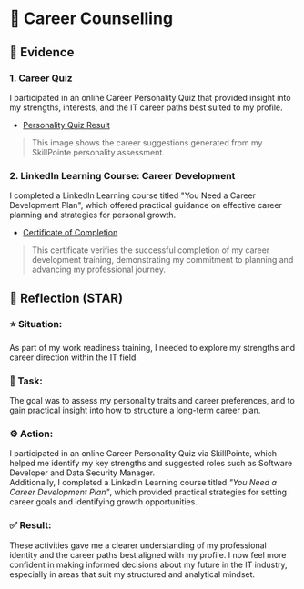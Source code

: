 # 🧠 Career Counselling

## 📎 Evidence
### 1. Career Quiz
I participated in an online Career Personality Quiz that provided insight into my strengths, interests, and the IT career paths best suited to my profile.
- [Personality Quiz Result](./evidence/personality-quiz.png)  
> This image shows the career suggestions generated from my SkillPointe personality assessment.

### 2. LinkedIn Learning Course: Career Development
I completed a LinkedIn Learning course titled "You Need a Career Development Plan", which offered practical guidance on effective career planning and strategies for personal growth.
- [Certificate of Completion](./evidence/CertificateOfCompletion_YouNeedaCareerDevelopmentPlan.pdf)
> This certificate verifies the successful completion of my career development training, demonstrating my commitment to planning and advancing my professional journey.

## 💬 Reflection (STAR)

### ⭐ Situation:
As part of my work readiness training, I needed to explore my strengths and career direction within the IT field.

### 🎯 Task:
The goal was to assess my personality traits and career preferences, and to gain practical insight into how to structure a long-term career plan.

### ⚙️ Action:
I participated in an online Career Personality Quiz via SkillPointe, which helped me identify my key strengths and suggested roles such as Software Developer and Data Security Manager.  
Additionally, I completed a LinkedIn Learning course titled *"You Need a Career Development Plan"*, which provided practical strategies for setting career goals and identifying growth opportunities.

### ✅ Result:
These activities gave me a clearer understanding of my professional identity and the career paths best aligned with my profile. I now feel more confident in making informed decisions about my future in the IT industry, especially in areas that suit my structured and analytical mindset.
